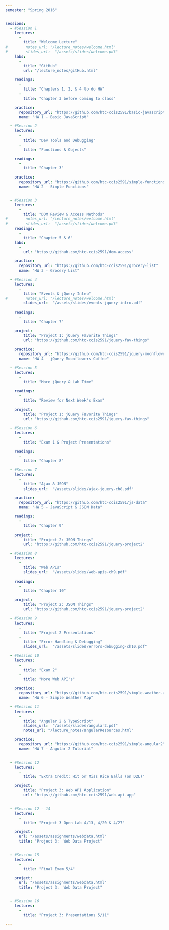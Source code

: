 ```yaml
---
semester: "Spring 2016"


sessions:
  - #Session 1
    lectures:
      -
        title: "Welcome Lecture"
#        notes_url: "/lecture_notes/welcome.html"
#        slides_url:  "/assets/slides/welcome.pdf"
    labs:
      -
        title: "GitHub"
        url: "/lecture_notes/gitHub.html"

    readings:
      -
        title: "Chapters 1, 2, & 4 to do HW"
      -
        title: "Chapter 3 before coming to class"

    practice:
      repository_url: "https://github.com/htc-ccis2591/basic-javascript"
      name: "HW 1 - Basic JavaScript"

  - #Session 2
    lectures:
      -
        title: "Dev Tools and Debugging"
      -
        title: "Functions & Objects"

    readings:
      -
        title: "Chapter 3"

    practice:
      repository_url: "https://github.com/htc-ccis2591/simple-functions"
      name: "HW 2 - Simple Functions"


  - #Session 3
    lectures:
      -
        title: "DOM Review & Access Methods"
#        notes_url: "/lecture_notes/welcome.html"
#        slides_url:  "/assets/slides/welcome.pdf"
    readings:
      -
        title: "Chapter 5 & 6"
    labs:
      -
        url: "https://github.com/htc-ccis2591/dom-access"

    practice:
      repository_url: "https://github.com/htc-ccis2591/grocery-list"
      name: "HW 3 - Grocery List"

  - #Session 4
    lectures:
      -
        title: "Events & jQuery Intro"
#        notes_url: "/lecture_notes/welcome.html"
        slides_url:  "/assets/slides/events-jquery-intro.pdf"

    readings:
      -
        title: "Chapter 7"

    project:
        title: "Project 1: jQuery Favorite Things"
        url: "https://github.com/htc-ccis2591/jquery-fav-things"

    practice:
      repository_url: "https://github.com/htc-ccis2591/jquery-moonflowers"
      name: "HW 4 - jQuery Moonflowers Coffee"

  - #Session 5
    lectures:
      -
        title: "More jQuery & Lab Time"

    readings:
      -
        title: "Review for Next Week's Exam"

    project:
        title: "Project 1: jQuery Favorite Things"
        url: "https://github.com/htc-ccis2591/jquery-fav-things"

  - #Session 6
    lectures:
      -
        title: "Exam 1 & Project Presentations"

    readings:
      -
        title: "Chapter 8"

  - #Session 7
    lectures:
      -
        title: "Ajax & JSON"
        slides_url:  "/assets/slides/ajax-jquery-ch8.pdf"

    practice:
      repository_url: "https://github.com/htc-ccis2591/js-data"
      name: "HW 5 - JavaScript & JSON Data"

    readings:
      -
        title: "Chapter 9"

    project:
        title: "Project 2: JSON Things"
        url: "https://github.com/htc-ccis2591/jquery-project2"

  - #Session 8
    lectures:
      -
        title: "Web APIs"
        slides_url:  "/assets/slides/web-apis-ch9.pdf"

    readings:
      -
        title: "Chapter 10"

    project:
        title: "Project 2: JSON Things"
        url: "https://github.com/htc-ccis2591/jquery-project2"

  - #Session 9
    lectures:
      -
        title: "Project 2 Presentations"
      -
        title: "Error Handling & Debugging"
        slides_url:  "/assets/slides/errors-debugging-ch10.pdf"

  - #Session 10
    lectures:
      -
        title: "Exam 2"
      -
        title: "More Web API's"

    practice:
      repository_url: "https://github.com/htc-ccis2591/simple-weather-app"
      name: "HW 6 - Simple Weather App"

  - #Session 11
    lectures:
      -
        title: "Angular 2 & TypeScript"
        slides_url:  "/assets/slides/angular2.pdf"
        notes_url: "/lecture_notes/angularResources.html"

    practice:
      repository_url: "https://github.com/htc-ccis2591/simple-angular2"
      name: "HW 7 - Angular 2 Tutorial"


  - #Session 12
    lectures:
      -
        title: "Extra Credit: Hit or Miss Rice Balls (on D2L)"

    project:
        title: "Project 3: Web API Application"
        url: "https://github.com/htc-ccis2591/web-api-app"


  - #Session 12 - 14
    lectures:
      -
        title: "Project 3 Open Lab 4/13, 4/20 & 4/27"

    project:
      url: "/assets/assignments/webdata.html"
      title: "Project 3:  Web Data Project"


  - #Session 15
    lectures:
      -
        title: "Final Exam 5/4"

    project:
      url: "/assets/assignments/webdata.html"
      title: "Project 3:  Web Data Project"


  - #Session 16
    lectures:
      -
        title: "Project 3: Presentations 5/11"

---
```


